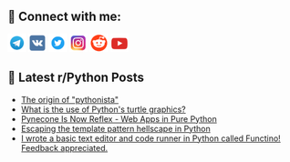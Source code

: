 ## 🔎 Connect with me:
[<img src="https://github.com/bullbesh/bullbesh/blob/main/images/Telegram.png" width="32" height="32" />](https://t.me/bullbesh)
[<img src="https://github.com/bullbesh/bullbesh/blob/main/images/VK.png" width="32" height="32" />](https://vk.com/bullbesh)
[<img src="https://github.com/bullbesh/bullbesh/blob/main/images/Twitter.png" width="32" height="32" />](https://twitter.com/bullbesh1)
[<img src="https://github.com/bullbesh/bullbesh/blob/main/images/Instagram.png" width="32" height="32" />](https://www.instagram.com/bullbesh)
[<img src="https://github.com/bullbesh/bullbesh/blob/main/images/Reddit.png" width="32" height="32" />](https://www.reddit.com/user/bullbesh)
[<img src="https://github.com/bullbesh/bullbesh/blob/main/images/YouTube.png" width="32" height="32" />](https://www.youtube.com/channel/UCtfjRs6uzgq5mfm8S06WTcg)

## 📕 Latest r/Python Posts
<!-- BLOG-POST-LIST:START -->
- [The origin of &quot;pythonista&quot;](https://www.reddit.com/r/Python/comments/1548c7i/the_origin_of_pythonista/)
- [What is the use of Python&#39;s turtle graphics?](https://www.reddit.com/r/Python/comments/1547n63/what_is_the_use_of_pythons_turtle_graphics/)
- [Pynecone Is Now Reflex - Web Apps in Pure Python](https://www.reddit.com/r/Python/comments/1545w7e/pynecone_is_now_reflex_web_apps_in_pure_python/)
- [Escaping the template pattern hellscape in Python](https://www.reddit.com/r/Python/comments/1545bqn/escaping_the_template_pattern_hellscape_in_python/)
- [I wrote a basic text editor and code runner in Python called Functino! Feedback appreciated.](https://www.reddit.com/r/Python/comments/1543rrq/i_wrote_a_basic_text_editor_and_code_runner_in/)
<!-- BLOG-POST-LIST:END -->
